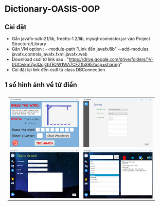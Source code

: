 # Dictionary-OASIS-OOP

## Cài đặt

- Gắn javafx-sdk-21/lib, freetts-1.2/lib, mysql-connector.jar vào Project Structure/Library
- Gắn VM option : --module-path "Link đến javafx/lib" --add-modules javafx.controls,javafx.fxml,javafx.web
- Download csdl từ link sau : "https://drive.google.com/drive/folders/1V-0UCwkm7gdQojzbTBzW1WA7CFZfb395?usp=sharing"
- Cài đặt lại link đến csdl từ class DBConnection

## 1 số hình ảnh về từ điển
<table style="padding:10px">
  <tr>
    <td width="50%"><img src="image/s1.png"/></td>
    <td width="50%"><img src="image/s2.png"/></td>
  </tr>
  <tr>
    <td width="50%"><img src="image/s3.png"/></td>
    <td width="50%"><img src="image/s4.png"/></td>
  </tr>
</table>
